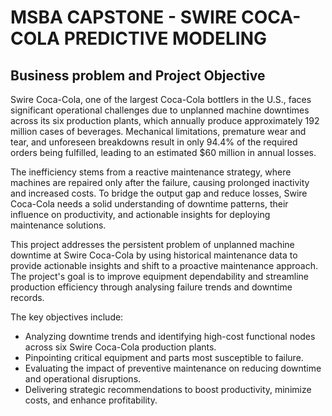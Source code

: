# MSBA CAPSTONE - SWIRE COCA-COLA PREDICTIVE MODELING

## Business problem and Project Objective

Swire Coca-Cola, one of the largest Coca-Cola bottlers in the U.S., faces significant operational challenges due to unplanned machine downtimes across its six production plants, which annually produce approximately 192 million cases of beverages. Mechanical limitations, premature wear and tear, and unforeseen breakdowns result in only 94.4% of the required orders being fulfilled, leading to an estimated $60 million in annual losses. 

The inefficiency stems from a reactive maintenance strategy, where machines are repaired only after the failure, causing prolonged inactivity and increased costs. To bridge the output gap and reduce losses, Swire Coca-Cola needs a solid understanding of downtime patterns, their influence on productivity, and actionable insights for deploying maintenance solutions.

This project addresses the persistent problem of unplanned machine downtime at Swire Coca-Cola by using historical maintenance data to provide actionable insights and shift to a proactive maintenance approach. The project's goal is to improve equipment dependability and streamline production efficiency through analysing failure trends and downtime records. 

The key objectives include:
* Analyzing downtime trends and identifying high-cost functional nodes across six Swire Coca-Cola production plants.
* Pinpointing critical equipment and parts most susceptible to failure.
* Evaluating the impact of preventive maintenance on reducing downtime and operational disruptions.
* Delivering strategic recommendations to boost productivity, minimize costs, and enhance profitability.


